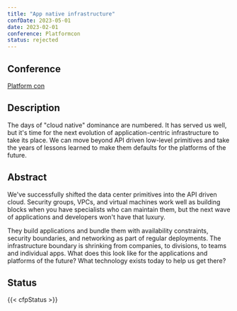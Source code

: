 ```yaml
---
title: "App native infrastructure"
confDate: 2023-05-01
date: 2023-02-01
conference: Platformcon
status: rejected
---
```


## Conference
[Platform con](https://platformcon.com/)

## Description
The days of "cloud native" dominance are numbered. It has served us well, but it's time for the next evolution of application-centric infrastructure to take its place. We can move beyond API driven low-level primitives and take the years of lessons learned to make them defaults for the platforms of the future.

## Abstract
We've successfully shifted the data center primitives into the API driven cloud. Security groups, VPCs, and virtual machines work well as building blocks when you have specialists who can maintain them, but the next wave of applications and developers won't have that luxury.

They build applications and bundle them with availability constraints, security boundaries, and networking as part of regular deployments. The infrastructure boundary is shrinking from companies, to divisions, to teams and individual apps. What does this look like for the applications and platforms of the future? What technology exists today to help us get there?

## Status
{{< cfpStatus >}}
